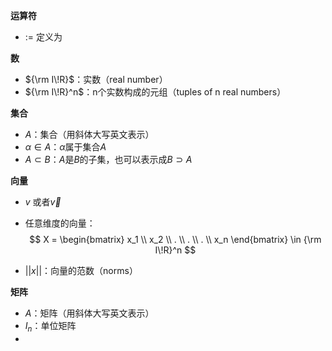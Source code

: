 **运算符**

* $:=$    定义为

**数**

- ${\rm I\!R}$：实数（real number）
- ${\rm I\!R}^n$：n个实数构成的元组（tuples of n real numbers）

**集合**

- $A$：集合（用斜体大写英文表示）
- $\alpha \in A$：$\alpha$属于集合$A$
- $A \subset B$：$A$是$B$的子集，也可以表示成$B \supset A$

**向量**

* $v$ 或者$\vec{v}$

* 任意维度的向量：
$$
X = 
  \begin{bmatrix}
  x_1 \\
  x_2 \\
  . \\
  . \\
  . \\
  x_n
  \end{bmatrix}
  \in 
  {\rm I\!R}^n
$$

* $||x||$：向量的范数（norms）

**矩阵**

* $A$：矩阵（用斜体大写英文表示）
* $I_n$：单位矩阵
* 

